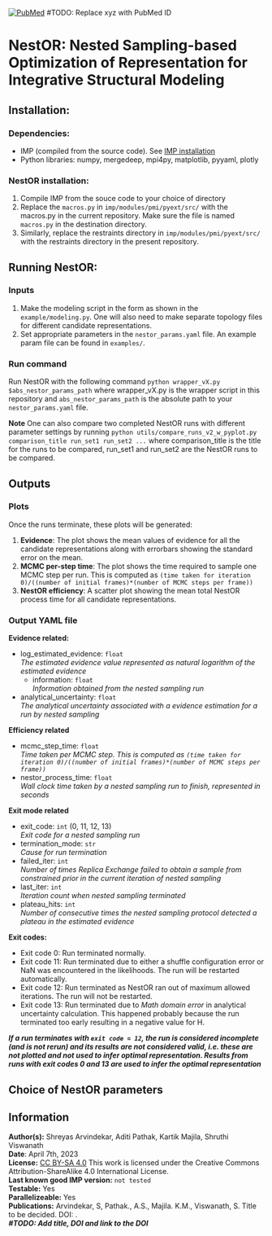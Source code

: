 [![PubMed](https://salilab.org/imp-systems/static/images/pubmed.png)](https://pubmed.ncbi.nlm.nih.gov/xyz/)     #TODO: Replace xyz with PubMed ID


# **NestOR: Nested Sampling-based Optimization of Representation for Integrative Structural Modeling**

## **Installation:**
### **Dependencies:**  
* IMP (compiled from the source code). See [IMP installation](https://github.com/salilab/imp)
* Python libraries: numpy, mergedeep, mpi4py, matplotlib, pyyaml, plotly
  
### **NestOR installation:**  
1. Compile IMP from the souce code to your choice of directory
2. Replace the `macros.py` in `imp/modules/pmi/pyext/src/` with the macros.py in the current repository. Make sure the file is named `macros.py` in the destination directory. 
3. Similarly, replace the restraints directory in `imp/modules/pmi/pyext/src/` with the restraints directory in the present repository.

## **Running NestOR:**

### Inputs 
1. Make the modeling script in the form as shown in the `example/modeling.py`. One will also need to make separate topology files for different candidate representations.
2. Set appropriate parameters in the `nestor_params.yaml` file. An example param file can be found in `examples/`.

### Run command
Run NestOR with the following command `python wrapper_vX.py $abs_nestor_params_path` where wrapper_vX.py is the wrapper script in this repository and `abs_nestor_params_path` is the absolute path to your `nestor_params.yaml` file.

**Note** One can also compare two completed NestOR runs with different parameter settings by running `python utils/compare_runs_v2_w_pyplot.py comparison_title run_set1 run_set2 ...` where comparison_title is the title for the runs to be compared, run_set1 and run_set2 are the NestOR runs to be compared.

## Outputs 

### Plots
Once the runs terminate, these plots will be generated: 
1. **Evidence**: The plot shows the mean values of evidence for all the candidate representations along with errorbars showing the standard error on the mean.
2. **MCMC per-step time**: The plot shows the time required to sample one MCMC step per run. This is computed as `(time taken for iteration 0)/((number of initial frames)*(number of MCMC steps per frame))`
3. **NestOR efficiency**: A scatter plot showing the mean total NestOR process time for all candidate representations.  

### Output YAML file

**Evidence related:**  
- log_estimated_evidence: `float`  
    _The estimated evidence value represented as natural logarithm of the estimated evidence_
  - information: `float`  
    _Information obtained from the nested sampling run_
- analytical_uncertainty: `float`  
    _The analytical uncertainty associated with a evidence estimation for a run by nested sampling_

**Efficiency related**   
- mcmc_step_time: `float`  
    _Time taken per MCMC step. This is computed as `(time taken for iteration 0)/((number of initial frames)*(number of MCMC steps per frame))`_
- nestor_process_time: `float`  
    _Wall clock time taken by a nested sampling run to finish, represented in seconds_

**Exit mode related** 
- exit_code: `int` (0, 11, 12, 13)  
    _Exit code for a nested sampling run_
- termination_mode: `str`  
    _Cause for run termination_
- failed_iter: `int`  
    _Number of times Replica Exchange failed to obtain a sample from constrained prior in the current iteration of nested sampling_
- last_iter: `int`  
    _Iteration count when nested sampling terminated_
- plateau_hits: `int`  
    _Number of consecutive times the nested sampling protocol detected a plateau in the estimated evidence_

**Exit codes:**  
- Exit code 0: Run terminated normally.  
- Exit code 11: Run terminated due to either a shuffle configuration error or NaN was encountered in the likelihoods. The run will be restarted automatically.  
- Exit code 12: Run terminated as NestOR ran out of maximum allowed iterations. The run will not be restarted.  
- Exit code 13: Run  terminated due to *Math domain error* in analytical uncertainty calculation. This happened probably because the run terminated too early resulting in a negative value for H. 

**_If a run terminates with `exit code = 12`, the run is considered incomplete (and is not rerun) and its results are not considered valid, i.e. these are not plotted and not used to infer optimal representation. Results from runs with exit codes 0 and 13 are used to infer the optimal representation_**

## Choice of NestOR parameters 

## **Information**
**Author(s):** Shreyas Arvindekar, Aditi Pathak, Kartik Majila, Shruthi Viswanath  
**Date**: April 7th, 2023  
**License:** [CC BY-SA 4.0](https://creativecommons.org/licenses/by-sa/4.0/)
This work is licensed under the Creative Commons Attribution-ShareAlike 4.0
International License.  
**Last known good IMP version:** `not tested`   
**Testable:** Yes  
**Parallelizeable:** Yes  
**Publications:**  Arvindekar, S, Pathak., A.S., Majila. K.M., Viswanath, S. Title to be decided. DOI: [](https://doi.org/).     
**_#TODO: Add title, DOI and link to the DOI_**
